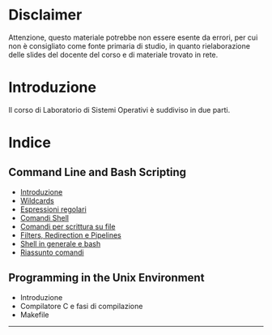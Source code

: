 # Disclaimer
Attenzione, questo materiale potrebbe non essere esente da errori, per cui non è consigliato come fonte primaria di studio, in quanto rielaborazione delle slides del docente del corso e di materiale trovato in rete.

# Introduzione

Il corso di Laboratorio di Sistemi Operativi è suddiviso in due parti.

# Indice

## Command Line and Bash Scripting

* [Introduzione](/Prima_parte/Introduzione_prima_parte.md)
* [Wildcards](/Prima_parte/Wildcards.md)
* [Espressioni regolari](/Prima_parte/Espressioni_regolari.md)
* [Comandi Shell](/Prima_parte/Comandi_Shell.md)
* [Comandi per scrittura su file](/Prima_parte/Comandi_files.md)
* [Filters, Redirection e Pipelines](/Prima_parte/Filters_Redirections_Pipelines.md)
* [Shell in generale e bash](/Prima_parte/Bash_scripting.md)
* [Riassunto comandi](/Prima_parte/Comandi.md)

## Programming in the Unix Environment

* Introduzione
* Compilatore C e fasi di compilazione
* Makefile

****************************************